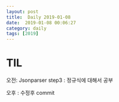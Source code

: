 ```yaml
---
layout: post
title:  Daily 2019-01-08
date:  2019-01-08 00:06:27
category: daily
tags: [2019]
---
```


# TIL

오전:  Jsonparser step3 : 정규식에 대해서 공부

오후 : 수정후 commit 

